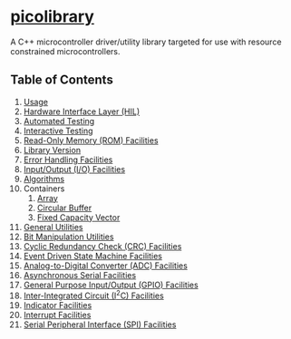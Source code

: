 # [picolibrary](https://github.com/apcountryman/picolibrary)
A C++ microcontroller driver/utility library targeted for use with resource constrained
microcontrollers.

## Table of Contents
1. [Usage](usage.md)
2. [Hardware Interface Layer (HIL)](hil.md)
3. [Automated Testing](testing-automated.md)
4. [Interactive Testing](testing-interactive.md)
5. [Read-Only Memory (ROM) Facilities](rom.md)
6. [Library Version](library_version.md)
7. [Error Handling Facilities](error_handling.md)
8. [Input/Output (I/O) Facilities](io.md)
9. [Algorithms](algorithms.md)
10. Containers
    1. [Array](containers/array.md)
    2. [Circular Buffer](containers/circular_buffer.md)
    3. [Fixed Capacity Vector](containers/fixed_capacity_vector.md)
11. [General Utilities](general_utilities.md)
12. [Bit Manipulation Utilities](bit_manipulation_utilities.md)
13. [Cyclic Redundancy Check (CRC) Facilities](crc.md)
14. [Event Driven State Machine Facilities](event_driven_state_machine.md)
15. [Analog-to-Digital Converter (ADC) Facilities](adc.md)
16. [Asynchronous Serial Facilities](asynchronous_serial.md)
17. [General Purpose Input/Output (GPIO) Facilities](gpio.md)
18. [Inter-Integrated Circuit (I<sup>2</sup>C) Facilities](i2c.md)
19. [Indicator Facilities](indicator.md)
20. [Interrupt Facilities](interrupt.md)
21. [Serial Peripheral Interface (SPI) Facilities](spi.md)
